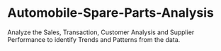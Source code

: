 # Automobile-Spare-Parts-Analysis
Analyze the Sales, Transaction, Customer Analysis and Supplier Performance to identify Trends and Patterns from the data.
